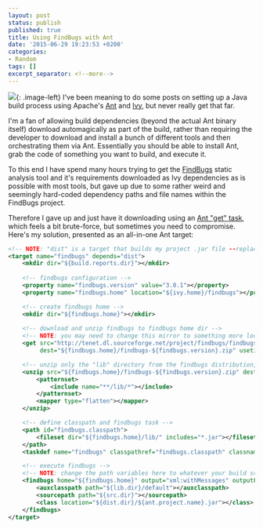 ```yaml
---
layout: post
status: publish
published: true
title: Using FindBugs with Ant
date: '2015-06-29 19:23:53 +0200'
categories:
- Random
tags: []
excerpt_separator: <!--more-->
---
```


![](http://findbugs.sourceforge.net/buggy-sm.png){: .image-left} I've been meaning to
do some posts on setting up a Java build process using Apache's
[Ant](https://ant.apache.org/) and [Ivy](https://ant.apache.org/ivy/),
but never really get that far.

I'm a fan of allowing build dependencies (beyond the actual Ant binary
itself) download automagically as part of the build, rather than
requiring the developer to download and install a bunch of different
tools and then orchestrating them via Ant. Essentially you should be
able to install Ant, grab the code of something you want to build, and
execute it.

To this end I have spend many hours trying to get the
[FindBugs](http://findbugs.sourceforge.net/) static analysis tool and
it's requirements downloaded as Ivy dependencies as is possible with
most tools, but gave up due to some rather weird and seemingly
hard-coded dependency paths and file names within the FindBugs project.

Therefore I gave up and just have it downloading using an [Ant "get"
task](https://ant.apache.org/manual/Tasks/get.html), which feels a bit
brute-force, but sometimes you need to compromise. Here's my solution,
presented as an all-in-one Ant target:

<!--more-->

```xml
<!-- NOTE: "dist" is a target that builds my project .jar file --replace it with your jar build target -->
<target name="findbugs" depends="dist">
    <mkdir dir="${build.reports.dir}"></mkdir>
    
    <!-- findbugs configuration -->
    <property name="findbugs.version" value="3.0.1"></property>
    <property name="findbugs.home" location="${ivy.home}/findbugs"></property>

    <!-- create findbugs home -->
    <mkdir dir="${findbugs.home}"></mkdir>
    
    <!-- download and unzip findbugs to findbugs home dir -->
    <!-- NOTE: you may need to change this mirror to something more local to you -->
    <get src="http://tenet.dl.sourceforge.net/project/findbugs/findbugs/${findbugs.version}/findbugs-${findbugs.version}.zip" 
         dest="${findbugs.home}/findbugs-${findbugs.version}.zip" usetimestamp="true" verbose="true"></get>

    <!-- unzip only the "lib" directory from the findbugs distribution, it's all that's needed -->
    <unzip src="${findbugs.home}/findbugs-${findbugs.version}.zip" dest="${findbugs.home}/lib">
        <patternset>
            <include name="**/lib/*"></include>
        </patternset>
        <mapper type="flatten"></mapper>
    </unzip>

    <!-- define classpath and findbugs task -->
    <path id="findbugs.classpath">
        <fileset dir="${findbugs.home}/lib/" includes="*.jar"></fileset>
    </path>
    <taskdef name="findbugs" classpathref="findbugs.classpath" classname="edu.umd.cs.findbugs.anttask.FindBugsTask"></taskdef>

    <!-- execute findbugs -->
    <!-- NOTE: change the path variables here to whatever your build script or project needs -->
    <findbugs home="${findbugs.home}" output="xml:withMessages" outputFile="${build.reports.dir}/findbugs.xml" nested="false">
        <auxclasspath path="${lib.dir}/default"></auxclasspath>
        <sourcepath path="${src.dir}"></sourcepath>
        <class location="${dist.dir}/${ant.project.name}.jar"></class>
    </findbugs>
</target>
```
